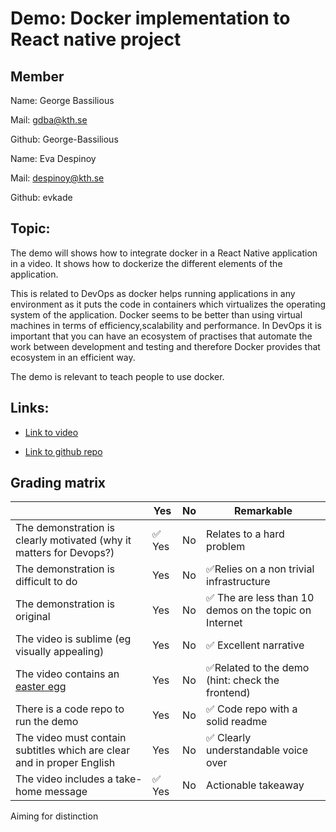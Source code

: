 # Demo: Docker implementation to React native project
## Member
Name: George Bassilious

Mail: gdba@kth.se

Github: George-Bassilious

Name: Eva Despinoy

Mail: despinoy@kth.se

Github: evkade


## Topic:
The demo will shows how to integrate docker in a React Native application in a video. It shows how to dockerize the different elements of the application.

This is related to DevOps as docker helps running applications in any environment as it puts the code in containers which virtualizes the operating system of the application. Docker seems to be better than using virtual machines in terms of efficiency,scalability and performance. In DevOps it is important that you can have an ecosystem of practises that automate the work between development and testing and therefore Docker provides that ecosystem in an efficient way.

The demo is relevant to teach people to use docker.

## Links:

- [Link to video](https://www.youtube.com/watch?v=iYIwVbszVw4)

- [Link to github repo](https://github.com/George-Bassilious/dockerTodo)

## Grading matrix

|                                             | Yes | No | Remarkable |
|-------------------------------------------- | ----|----|-------------|
|The demonstration is clearly motivated (why it matters for Devops?) |✅ Yes | No |Relates to a hard problem |
|The demonstration is difficult to do | Yes | No |✅Relies on a non trivial infrastructure |
|The demonstration is original | Yes | No | ✅ The are less than 10 demos on the topic on Internet |
|The video is sublime (eg visually appealing) | Yes | No |✅ Excellent narrative |
|The video contains an [easter egg](https://github.com/OrkoHunter/python-easter-eggs) | Yes | No | ✅Related to the demo (hint: check the frontend)|
|There is a code repo to run the demo  | Yes | No |✅ Code repo with a solid readme |
|The video must contain subtitles which are clear and in proper English | Yes | No |✅ Clearly understandable voice over |
|The video includes a take-home message |✅ Yes | No | Actionable takeaway |

Aiming for distinction
